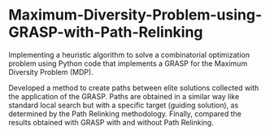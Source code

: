 # Maximum-Diversity-Problem-using-GRASP-with-Path-Relinking
Implementing a heuristic algorithm to solve a combinatorial optimization problem using Python code that implements a GRASP for the Maximum Diversity Problem (MDP).

Developed a method to create paths between elite solutions collected with the application of the GRASP.
Paths are obtained in a similar way like standard local search but with a specific target (guiding solution), as determined by the Path Relinking methodology.
Finally, compared the results obtained with GRASP with and without Path Relinking.
